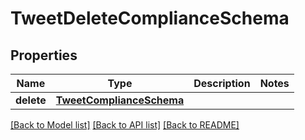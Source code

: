 # TweetDeleteComplianceSchema


## Properties
Name | Type | Description | Notes
------------ | ------------- | ------------- | -------------
**delete** | [**TweetComplianceSchema**](TweetComplianceSchema.md) |  | 

[[Back to Model list]](../README.md#documentation-for-models) [[Back to API list]](../README.md#documentation-for-api-endpoints) [[Back to README]](../README.md)


